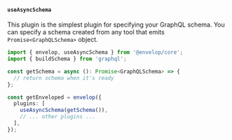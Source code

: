 #### `useAsyncSchema`

This plugin is the simplest plugin for specifying your GraphQL schema. You can specify a schema created from any tool that emits `Promise<GraphQLSchema>` object.

```ts
import { envelop, useAsyncSchema } from '@envelop/core';
import { buildSchema } from 'graphql';

const getSchema = async (): Promise<GraphQLSchema> => {
  // return schema when it's ready
};

const getEnveloped = envelop({
  plugins: [
    useAsyncSchema(getSchema()),
    // ... other plugins ...
  ],
});
```
